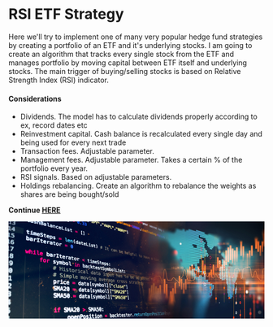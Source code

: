 # RSI ETF Strategy #


Here we'll try to implement one of many very popular hedge fund strategies by creating a portfolio of an ETF and it's underlying stocks. I am going to create an algorithm that tracks every single stock from the ETF and manages portfolio by moving capital between ETF itself and underlying stocks. The main trigger of buying/selling stocks is based on Relative Strength Index (RSI) indicator. 
 

#### Considerations ####
- Dividends.  The model has to calculate dividends properly according to ex, record dates etc
- Reinvestment capital. Cash balance is recalculated every single day and being used for every next trade
- Transaction fees. Adjustable parameter.
- Management fees. Adjustable parameter. Takes a certain % of the portfolio every year.
- RSI signals. Based on adjustable parameters. 
- Holdings rebalancing. Create an algorithm to rebalance the weights as shares are being bought/sold 

**Continue [HERE](https://nbviewer.jupyter.org/github/SlavOK400/Algorithmic-trading/blob/master/algorithmic%20trading%20system.ipynb)**

<img src="readme_intro_pic.jpg"> 


